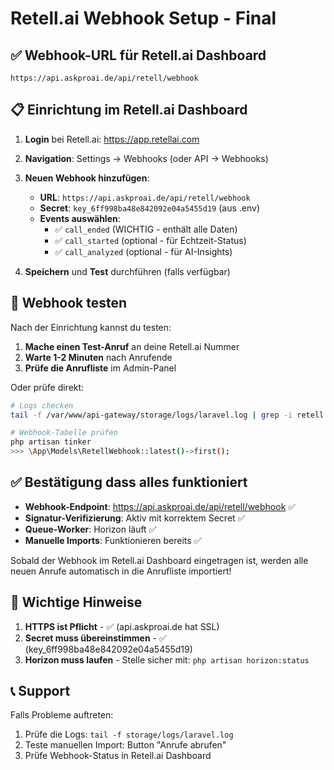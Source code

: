 # Retell.ai Webhook Setup - Final

## ✅ Webhook-URL für Retell.ai Dashboard

```
https://api.askproai.de/api/retell/webhook
```

## 📋 Einrichtung im Retell.ai Dashboard

1. **Login** bei Retell.ai: https://app.retellai.com

2. **Navigation**: Settings → Webhooks (oder API → Webhooks)

3. **Neuen Webhook hinzufügen**:
   - **URL**: `https://api.askproai.de/api/retell/webhook`
   - **Secret**: `key_6ff998ba48e842092e04a5455d19` (aus .env)
   - **Events auswählen**:
     - ✅ `call_ended` (WICHTIG - enthält alle Daten)
     - ✅ `call_started` (optional - für Echtzeit-Status)
     - ✅ `call_analyzed` (optional - für AI-Insights)

4. **Speichern** und **Test** durchführen (falls verfügbar)

## 🧪 Webhook testen

Nach der Einrichtung kannst du testen:

1. **Mache einen Test-Anruf** an deine Retell.ai Nummer
2. **Warte 1-2 Minuten** nach Anrufende
3. **Prüfe die Anrufliste** im Admin-Panel

Oder prüfe direkt:
```bash
# Logs checken
tail -f /var/www/api-gateway/storage/logs/laravel.log | grep -i retell

# Webhook-Tabelle prüfen
php artisan tinker
>>> \App\Models\RetellWebhook::latest()->first();
```

## ✅ Bestätigung dass alles funktioniert

- **Webhook-Endpoint**: https://api.askproai.de/api/retell/webhook ✅
- **Signatur-Verifizierung**: Aktiv mit korrektem Secret ✅
- **Queue-Worker**: Horizon läuft ✅
- **Manuelle Imports**: Funktionieren bereits ✅

Sobald der Webhook im Retell.ai Dashboard eingetragen ist, werden alle neuen Anrufe automatisch in die Anrufliste importiert!

## 🚨 Wichtige Hinweise

1. **HTTPS ist Pflicht** - ✅ (api.askproai.de hat SSL)
2. **Secret muss übereinstimmen** - ✅ (key_6ff998ba48e842092e04a5455d19)
3. **Horizon muss laufen** - Stelle sicher mit: `php artisan horizon:status`

## 📞 Support

Falls Probleme auftreten:
1. Prüfe die Logs: `tail -f storage/logs/laravel.log`
2. Teste manuellen Import: Button "Anrufe abrufen"
3. Prüfe Webhook-Status in Retell.ai Dashboard